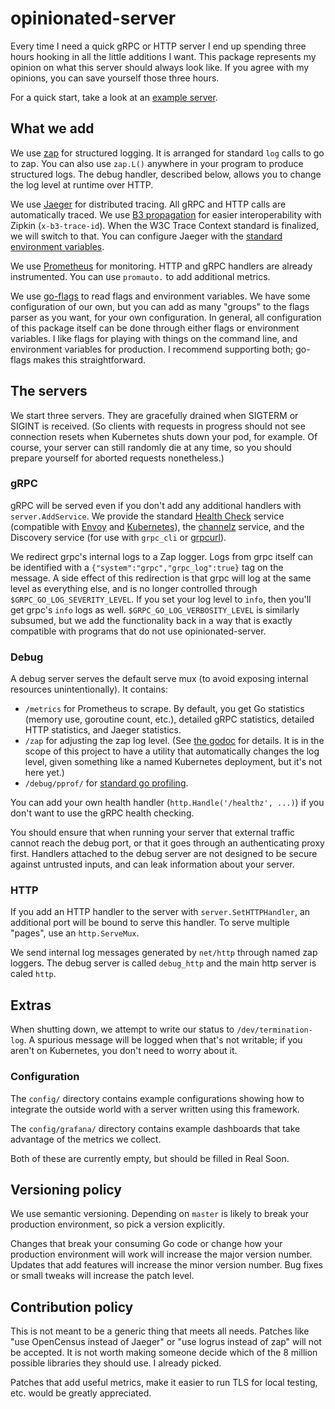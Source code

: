 # opinionated-server

Every time I need a quick gRPC or HTTP server I end up spending three hours hooking in all the
little additions I want. This package represents my opinion on what this server should always look
like. If you agree with my opinions, you can save yourself those three hours.

For a quick start, take a look at an [example server](https://github.com/jrockway/opinionated-server/blob/master/example/main.go).

## What we add

We use [zap](https://github.com/uber-go/zap) for structured logging. It is arranged for standard
`log` calls to go to zap. You can also use `zap.L()` anywhere in your program to produce structured
logs. The debug handler, described below, allows you to change the log level at runtime over HTTP.

We use [Jaeger](https://www.jaegertracing.io/) for distributed tracing. All gRPC and HTTP calls are
automatically traced. We use [B3 propagation](https://github.com/openzipkin/b3-propagation) for
easier interoperability with Zipkin (`x-b3-trace-id`). When the W3C Trace Context standard is
finalized, we will switch to that. You can configure Jaeger with the
[standard environment variables](https://www.jaegertracing.io/docs/1.16/client-features/).

We use [Prometheus](https://prometheus.io/) for monitoring. HTTP and gRPC handlers are already
instrumented. You can use `promauto.` to add additional metrics.

We use [go-flags](https://github.com/jessevdk/go-flags) to read flags and environment variables. We
have some configuration of our own, but you can add as many "groups" to the flags parser as you
want, for your own configuration. In general, all configuration of this package itself can be done
through either flags or environment variables. I like flags for playing with things on the command
line, and environment variables for production. I recommend supporting both; go-flags makes this
straightforward.

## The servers

We start three servers. They are gracefully drained when SIGTERM or SIGINT is received. (So clients
with requests in progress should not see connection resets when Kubernetes shuts down your pod, for
example. Of course, your server can still randomly die at any time, so you should prepare yourself
for aborted requests nonetheless.)

### gRPC

gRPC will be served even if you don't add any additional handlers with `server.AddService`. We
provide the standard [Health Check](https://github.com/grpc/grpc/blob/master/doc/health-checking.md)
service (compatible with
[Envoy](https://www.envoyproxy.io/docs/envoy/latest/api-v2/api/v2/core/health_check.proto#envoy-api-msg-core-healthcheck-grpchealthcheck)
and [Kubernetes](https://github.com/grpc-ecosystem/grpc-health-probe/)), the
[channelz](https://grpc.io/blog/a_short_introduction_to_channelz/) service, and the Discovery
service (for use with `grpc_cli` or [grpcurl](https://github.com/fullstorydev/grpcurl)).

We redirect grpc's internal logs to a Zap logger. Logs from grpc itself can be identified with a
`{"system":"grpc","grpc_log":true}` tag on the message. A side effect of this redirection is that
grpc will log at the same level as everything else, and is no longer controlled through
`$GRPC_GO_LOG_SEVERITY_LEVEL`. If you set your log level to `info`, then you'll get grpc's `info`
logs as well. `$GRPC_GO_LOG_VERBOSITY_LEVEL` is similarly subsumed, but we add the functionality
back in a way that is exactly compatible with programs that do not use opinionated-server.

### Debug

A debug server serves the default serve mux (to avoid exposing internal resources unintentionally). It contains:

-   `/metrics` for Prometheus to scrape. By default, you get Go statistics (memory use, goroutine count, etc.), detailed gRPC statistics, detailed HTTP statistics, and Jaeger statistics.
-   `/zap` for adjusting the zap log level. (See [the godoc](https://godoc.org/go.uber.org/zap#AtomicLevel.ServeHTTP) for details. It is in the scope of this project to have a utility that automatically changes the log level, given something like a named Kubernetes deployment, but it's not here yet.)
-   `/debug/pprof/` for [standard go profiling](https://golang.org/pkg/net/http/pprof/).

You can add your own health handler (`http.Handle('/healthz', ...)`) if you don't want to use the
gRPC health checking.

You should ensure that when running your server that external traffic cannot reach the debug port,
or that it goes through an authenticating proxy first. Handlers attached to the debug server are
not designed to be secure against untrusted inputs, and can leak information about your server.

### HTTP

If you add an HTTP handler to the server with `server.SetHTTPHandler`, an additional port will be
bound to serve this handler. To serve multiple "pages", use an `http.ServeMux`.

We send internal log messages generated by `net/http` through named zap loggers. The debug server
is called `debug_http` and the main http server is caled `http`.

## Extras

When shutting down, we attempt to write our status to `/dev/termination-log`. A spurious message
will be logged when that's not writable; if you aren't on Kubernetes, you don't need to worry about
it.

### Configuration

The `config/` directory contains example configurations showing how to integrate the outside world with a server written using this framework.

The `config/grafana/` directory contains example dashboards that take advantage of the metrics we
collect.

Both of these are currently empty, but should be filled in Real Soon.

## Versioning policy

We use semantic versioning. Depending on `master` is likely to break your production environment,
so pick a version explicitly.

Changes that break your consuming Go code or change how your production environment will work will
increase the major version number. Updates that add features will increase the minor version
number. Bug fixes or small tweaks will increase the patch level.

## Contribution policy

This is not meant to be a generic thing that meets all needs. Patches like "use OpenCensus instead
of Jaeger" or "use logrus instead of zap" will not be accepted. It is not worth making someone
decide which of the 8 million possible libraries they should use. I already picked.

Patches that add useful metrics, make it easier to run TLS for local testing, etc. would be greatly
appreciated.
